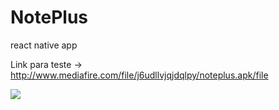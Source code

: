 # NotePlus
react native app

Link para teste -> http://www.mediafire.com/file/j6udllvjqjdqlpy/noteplus.apk/file

<img src="s">
